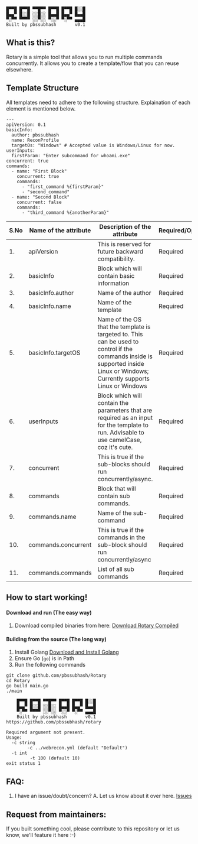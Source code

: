 
    █▀▀█ █▀▀█ ▀▀█▀▀ █▀▀█ █▀▀█ █░░█
    █▄▄▀ █░░█ ░░█░░ █▄▄█ █▄▄▀ █▄▄█
    ▀░▀▀ ▀▀▀▀ ░░▀░░ ▀░░▀ ▀░▀▀ ▄▄▄█
    Built by pbssubhash       v0.1
    
## What is this?
Rotary is a simple tool that allows you to run multiple commands concurrently. It allows you to create a template/flow that you can reuse elsewhere.

## Template Structure
All templates need to adhere to the following structure. Explaination of each element is mentioned below.
```
--- 
apiVersion: 0.1
basicInfo: 
  author: pbssubhash
  name: ReconProfile
  targetOs: "Windows" # Accepted value is Windows/Linux for now.
userInputs:
  firstParam: "Enter subcommand for whoami.exe"
concurrent: true
commands: 
  - name: "First Block"
    concurrent: true
    commands:
      - "first_command %{firstParam}"
      - "second_command"
  - name: "Second Block"
    concurrent: false
    commands: 
      - "third_command %{anotherParam}"
```

|S.No | Name of the attribute  | Description of the attribute  | Required/Optional  |  Data Type |
|---|---|---|---|---|
| 1.  |  apiVersion | This is reserved for future backward compatibility. | Required  |  float  |
| 2.  |  basicInfo | Block which will contain basic information  |  Required | YAML object |
| 3.  |  basicInfo.author | Name of the author |  Required | String |
| 4.  |  basicInfo.name | Name of the template  |  Required | String |
| 5.  |  basicInfo.targetOS | Name of the OS that the template is targeted to. This can be used to control if the commands inside is supported inside Linux or Windows; Currently supports Linux or Windows  |  Required | String |
| 6.  |  userInputs | Block which will contain the parameters that are required as an input for the template to run. Advisable to use camelCase, coz it's cute. |  Required | String |
| 7.  |  concurrent | This is true if the sub-blocks should run concurrently/async.  |  Required | bool |
| 8.  |  commands | Block that will contain sub commands.  |  Required | String |
| 9.  |  commands.name | Name of the sub-command  |  Required | String |
| 10.  |  commands.concurrent | This is true if the commands in the sub-block should run concurrently/async  |  Required | String |
| 11.  |  commands.commands | List of all sub commands |  Required | String |

## How to start working!

#### Download and run (The easy way)
1. Download compiled binaries from here: [Download Rotary Compiled](https://github.com/pbssubhash/Rotary/Compiled)
#### Building from the source  (The long way)
1. Install Golang [Download and Install Golang](https://golang.org/dl/)
2. Ensure Go (`go`) is in Path
2. Run the following commands 
```
git clone github.com/pbssubhash/Rotary
cd Rotary
go build main.go
./main

    █▀▀█ █▀▀█ ▀▀█▀▀ █▀▀█ █▀▀█ █░░█
    █▄▄▀ █░░█ ░░█░░ █▄▄█ █▄▄▀ █▄▄█
    ▀░▀▀ ▀▀▀▀ ░░▀░░ ▀░░▀ ▀░▀▀ ▄▄▄█
    Built by pbssubhash       v0.1
https://github.com/pbssubhash/rotary

Required argument not present.
Usage:
  -c string
        -c ../webrecon.yml (default "Default")
  -t int
         -t 100 (default 10)
exit status 1
```

## FAQ:
1. I have an issue/doubt/concern? 
A. Let us know about it over here. [Issues](https://github.com/pbssubhash/Rotary/issues/new)


## Request from maintainers:
If you built something cool, please contribute to this repository or let us know, we'll feature it here :-) 
